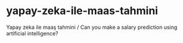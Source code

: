 # yapay-zeka-ile-maas-tahmini
Yapay zeka ile maaş tahmini / Can you make a salary prediction using artificial intelligence?

